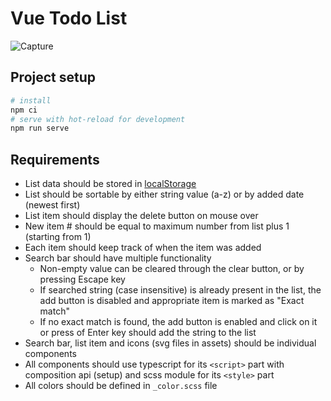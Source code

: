 # Vue Todo List

![Capture](https://user-images.githubusercontent.com/96617494/160120742-d6049027-c6c5-4e9d-995d-32a9688e68f0.PNG)

## Project setup

```bash
# install
npm ci
# serve with hot-reload for development
npm run serve
```

## Requirements

- List data should be stored in
  [localStorage](https://developer.mozilla.org/en-US/docs/Web/API/Window/localStorage)
- List should be sortable by either string value (a-z) or by added date (newest
  first)
- List item should display the delete button on mouse over
- New item # should be equal to maximum number from list plus 1 (starting
  from 1)
- Each item should keep track of when the item was added
- Search bar should have multiple functionality
  - Non-empty value can be cleared through the clear button, or by pressing
    Escape key
  - If searched string (case insensitive) is already present in the list, the
    add button is disabled and appropriate item is marked as "Exact match"
  - If no exact match is found, the add button is enabled and click on it or
    press of Enter key should add the string to the list
- Search bar, list item and icons (svg files in assets) should be individual
  components
- All components should use typescript for its `<script>` part with composition
  api (setup) and scss module for its `<style>` part
- All colors should be defined in `_color.scss` file
